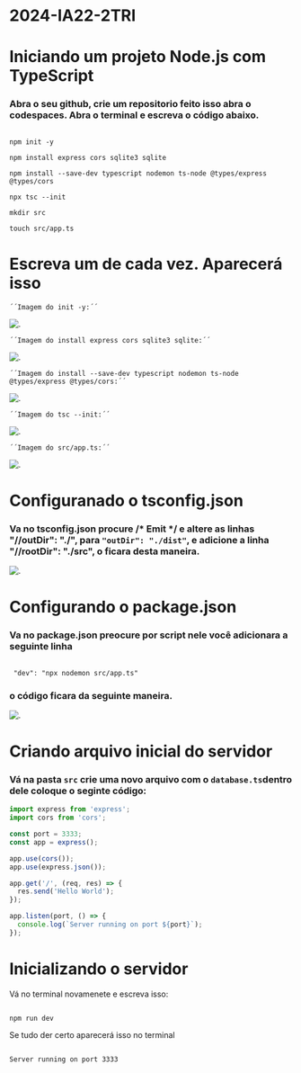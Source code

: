 # 2024-IA22-2TRI

# **Iniciando um projeto Node.js com TypeScript** #

### Abra o seu github, crie um repositorio feito isso abra o codespaces. Abra o terminal e escreva o código abaixo. ###

```

npm init -y

npm install express cors sqlite3 sqlite

npm install --save-dev typescript nodemon ts-node @types/express @types/cors

npx tsc --init

mkdir src

touch src/app.ts

````

# Escreva um de cada vez. Aparecerá isso  #

``´´Imagem do init -y:´´``

![.](./img/CapturarINIT.png)

``´´Imagem do install express cors sqlite3 sqlite:´´``

![.](./img/CapturarINSTALL.png)

``´´Imagem do install --save-dev typescript nodemon ts-node @types/express @types/cors:´´``

![.](./img/CapturarINSTALLSAVE.png)

``´´Imagem do tsc --init:´´``

![.](./img/CapturarTSC.png)

``´´Imagem do src/app.ts:´´``

![.](./img/CapturarSRC.png)

# **Configuranado o tsconfig.json** #

###  Va no tsconfig.json procure /* Emit */ e altere as linhas "//outDir": "./", para ``"outDir": "./dist"``, e adicione a linha "//rootDir": "./src", o ficara desta maneira.  ###

![.](./img/CapturarEmit.png)

# **Configurando o package.json** #

### Va no package.json preocure por script nele você adicionara a seguinte linha ###

````

 "dev": "npx nodemon src/app.ts"

````

### o código ficara da seguinte maneira. ###

 ![.](./img/Capturarscript.png)

# **Criando arquivo inicial do servidor** #

### Vá na pasta ``src`` crie uma novo arquivo com o ``database.ts``dentro dele coloque o seginte código: ###

```typescript
import express from 'express';
import cors from 'cors';

const port = 3333;
const app = express();

app.use(cors());
app.use(express.json());

app.get('/', (req, res) => {
  res.send('Hello World');
});

app.listen(port, () => {
  console.log(`Server running on port ${port}`); 
}); 
```

# Inicializando o servidor #

Vá no terminal novamenete e escreva isso: 

````

npm run dev

````

Se tudo der certo aparecerá isso no terminal

````

Server running on port 3333

````